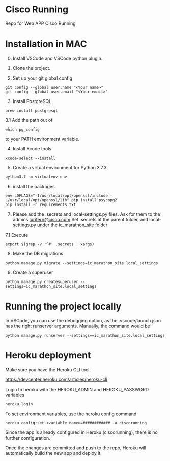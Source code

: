 # Cisco Running

Repo for Web APP Cisco Running

# Installation in MAC

0. Install VSCode and VSCode python plugin.

1. Clone the project.

2. Set up your git global config

``` 
git config --global user.name "<Your name>"     
git config --global user.email "<Your email>"
``` 

3. Install PostgreSQL 

``` 
brew install postgresql
``` 

3.1 Add the path out of 

``` 
which pg_config
``` 
to your PATH environment variable.



4. Install Xcode tools

``` 
xcode-select --install
``` 

5. Create a virtual environment for Python 3.7.3.

``` 
python3.7 -m virtualenv env
``` 
6. install the packages

``` 
env LDFLAGS="-I/usr/local/opt/openssl/include -L/usr/local/opt/openssl/lib" pip install psycopg2
pip install -r requirements.txt
``` 

7. Please add the .secrets and local-settings.py files. Ask for them to the admins lurifern@cisco.com
Set .secrets at the parent folder, and local-settings.py under the ic_marathon_site folder

7.1 Execute

``` 
export $(grep -v '^#' .secrets | xargs)
``` 

8. Make the DB migrations

``` 
python manage.py migrate --settings=ic_marathon_site.local_settings
``` 

9. Create a superuser

``` 
python manage.py createsuperuser --settings=ic_marathon_site.local_settings
```  

# Running the project locally

In VSCode, you can use the debugging option, as the .vscode/launch.json has the right runserver arguments.
Manually, the command would be

``` 
python manage.py runserver --settings==ic_marathon_site.local_settings
``` 

# Heroku deployment

Make sure you have the Heroku CLI tool.

https://devcenter.heroku.com/articles/heroku-cli

Login to heroku with the HEROKU_ADMIN and HEROKU_PASSWORD variables

``` 
heroku login
``` 

To set environment variables, use the heroku config command

``` 
heroku config:set <variable name>=############ -a ciscorunning
``` 

Since the app is already configured in Heroku (ciscorunning), there is no further configuration.

Once the changes are committed and push to the repo, Heroku will automatically build the new app and deploy it.